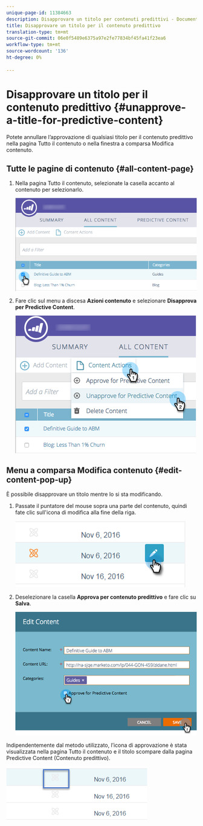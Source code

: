 ```yaml
---
unique-page-id: 11384663
description: Disapprovare un titolo per contenuti predittivi - Documenti Marketo - Documentazione prodotto
title: Disapprovare un titolo per il contenuto predittivo
translation-type: tm+mt
source-git-commit: 06e0f5489e6375a97e2fe77834bf45fa41f23ea6
workflow-type: tm+mt
source-wordcount: '136'
ht-degree: 0%

---
```



# Disapprovare un titolo per il contenuto predittivo {#unapprove-a-title-for-predictive-content}

Potete annullare l’approvazione di qualsiasi titolo per il contenuto predittivo nella pagina Tutto il contenuto o nella finestra a comparsa Modifica contenuto.

## Tutte le pagine di contenuto {#all-content-page}

1. Nella pagina Tutto il contenuto, selezionate la casella accanto al contenuto per selezionarlo.

   ![](assets/image2017-10-3-9-3a18-3a38.png)

1. Fare clic sul menu a discesa **Azioni contenuto** e selezionare **Disapprova per Predictive Content**.

   ![](assets/image2017-10-3-9-3a19-3a20.png)

## Menu a comparsa Modifica contenuto {#edit-content-pop-up}

È possibile disapprovare un titolo mentre lo si sta modificando.

1. Passate il puntatore del mouse sopra una parte del contenuto, quindi fate clic sull&#39;icona di modifica alla fine della riga.

   ![](assets/click-icon-hand.png)

1. Deselezionare la casella **Approva per contenuto predittivo** e fare clic su **Salva**.

   ![](assets/image2017-10-3-9-3a20-3a17.png)

Indipendentemente dal metodo utilizzato, l’icona di approvazione è stata visualizzata nella pagina Tutto il contenuto e il titolo scompare dalla pagina Predictive Content (Contenuto predittivo).

![](assets/unapprove-content-no-icon.png)
